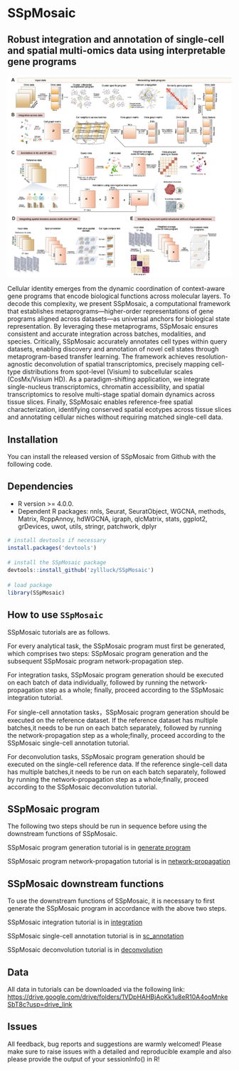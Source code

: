# SSpMosaic
## Robust integration and annotation of single-cell and spatial multi-omics data using interpretable gene programs 

<p align="center">
<img src="https://github.com/zyllluck/SSpMosaic/blob/main/Workflow.png" width="800" />
</p>
Cellular identity emerges from the dynamic coordination of context-aware gene programs that encode biological functions across molecular layers. To decode this complexity, we present SSpMosaic, a computational framework that establishes metaprograms—higher-order representations of gene programs aligned across datasets—as universal anchors for biological state representation. By leveraging these metaprograms, SSpMosaic ensures consistent and accurate integration across batches, modalities, and species. Critically, SSpMosaic accurately annotates cell types within query datasets, enabling discovery and annotation of novel cell states through metaprogram-based transfer learning. The framework achieves resolution-agnostic deconvolution of spatial transcriptomics, precisely mapping cell-type distributions from spot-level (Visium) to subcellular scales (CosMx/Visium HD). As a paradigm-shifting application, we integrate single-nucleus transcriptomics, chromatin accessibility, and spatial transcriptomics to resolve multi-stage spatial domain dynamics across tissue slices. Finally, SSpMosaic enables reference-free spatial characterization, identifying conserved spatial ecotypes across tissue slices and annotating cellular niches without requiring matched single-cell data.

Installation
------------
You can install the released version of SSpMosaic from Github with the following code.

## Dependencies 
* R version >= 4.0.0.
* Dependent R packages: nnls, Seurat, SeuratObject, WGCNA, methods, Matrix, RcppAnnoy, hdWGCNA, igraph, qlcMatrix, stats, ggplot2, grDevices, uwot, utils, stringr, patchwork, dplyr

``` r
# install devtools if necessary
install.packages('devtools')

# install the SSpMosaic package
devtools::install_github('zyllluck/SSpMosaic')

# load package
library(SSpMosaic)

```




How to use `SSpMosaic`
-------------------
SSpMosaic tutorials are as follows. 

For every analytical task, the SSpMosaic program must first be generated, which comprises two steps: SSpMosaic program generation and the subsequent SSpMosaic program network-propagation step.

For integration tasks, SSpMosaic program generation should be executed on each batch of data individually, followed by running the network-propagation step as a whole; finally, proceed according to the SSpMosaic integration tutorial.

For single-cell annotation tasks，SSpMosaic program generation should be executed on the reference dataset. If the reference dataset has multiple batches,it needs to be run on each batch separately, followed by running the network-propagation step as a whole;finally, proceed according to the SSpMosaic single-cell annotation tutorial.

For deconvolution tasks, SSpMosaic program generation should be executed on the single-cell reference data. If the reference single-cell data has multiple batches,it needs to be run on each batch separately, followed by running the network-propagation step as a whole;finally, proceed according to the SSpMosaic deconvolution tutorial.

## SSpMosaic program

The following two steps should be run in sequence before using the downstream functions of SSpMosaic.

SSpMosaic program generation tutorial is in [generate program](https://zyllluck.github.io/SSpMosaic/program_generation.html)

SSpMosaic program network-propagation tutorial is in [network-propagation](https://zyllluck.github.io/SSpMosaic/network_propagation.html)

## SSpMosaic downstream functions

To use the downstream functions of SSpMosaic, it is necessary to first generate the SSpMosaic program in accordance with the above two steps.

SSpMosaic integration tutorial is in [integration](https://zyllluck.github.io/SSpMosaic/integration_tutorial.html)

SSpMosaic single-cell annotation tutorial is in [sc_annotation](https://zyllluck.github.io/SSpMosaic/sc_annotation_tutorial.html)

SSpMosaic deconvolution tutorial is in [deconvolution](https://zyllluck.github.io/SSpMosaic/spatial_deconvolution_tutorial.html)

Data
------------
All data in tutorials can be downloaded via the following link:
https://drive.google.com/drive/folders/1VDpHAHBjAoKk1u8eR10A4oqMnkeSbT8c?usp=drive_link

Issues
------------
All feedback, bug reports and suggestions are warmly welcomed! Please make sure to raise issues with a detailed and reproducible example and also please provide the output of your sessionInfo() in R! 

